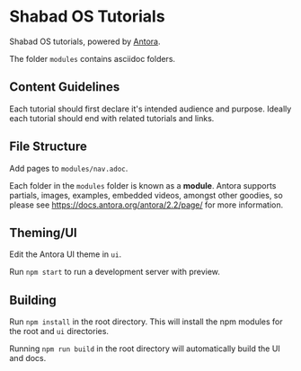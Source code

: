 # Shabad OS Tutorials

Shabad OS tutorials, powered by [Antora](https://docs.antora.org/antora/2.2/page/).

The folder `modules` contains asciidoc folders.

## Content Guidelines 

Each tutorial should first declare it's intended audience and purpose. Ideally each tutorial should end with related tutorials and links.

## File Structure

Add pages to `modules/nav.adoc`.

Each folder in the `modules` folder is known as a **module**.
Antora supports partials, images, examples, embedded videos, amongst other goodies, so please see https://docs.antora.org/antora/2.2/page/ for more information.

## Theming/UI

Edit the Antora UI theme in `ui`. 

Run `npm start` to run a development server with preview.

## Building

Run `npm install` in the root directory. This will install the npm modules for the root and `ui` directories.

Running `npm run build` in the root directory will automatically build the UI and docs.